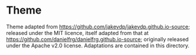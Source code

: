 # Theme

Theme adapted from https://github.com/jakevdp/jakevdp.github.io-source; released under the MIT licence, itself adapted from that at https://github.com/danielfrg/danielfrg.github.io-source; originally released under the Apache v2.0 license.
Adaptations are contained in this directory.